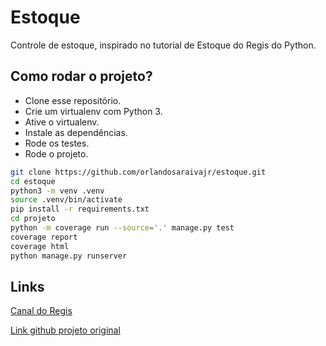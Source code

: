 # Estoque

Controle de estoque, inspirado no tutorial de Estoque do Regis do Python.


## Como rodar o projeto?

* Clone esse repositório.
* Crie um virtualenv com Python 3.
* Ative o virtualenv.
* Instale as dependências.
* Rode os testes.
* Rode o projeto.

```bash
git clone https://github.com/orlandosaraivajr/estoque.git
cd estoque
python3 -m venv .venv
source .venv/bin/activate
pip install -r requirements.txt
cd projeto
python -m coverage run --source='.' manage.py test
coverage report
coverage html
python manage.py runserver
```

## Links

[Canal do Regis](https://www.youtube.com/watch?v=b7rInOLJ43M&list=PLsGCdfxkV9uqj9DwI6Y72JyvXeA-9mAjc)

[Link github projeto original](https://github.com/rg3915/estoque)

